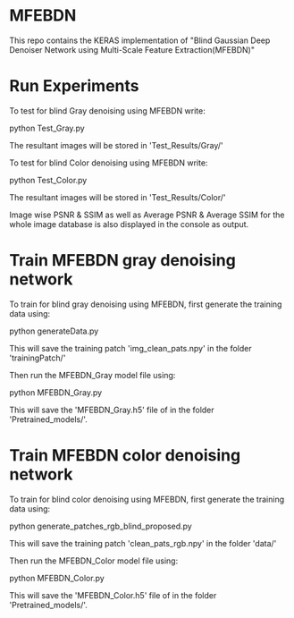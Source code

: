 # MFEBDN
This repo contains the KERAS implementation of "Blind Gaussian Deep Denoiser Network using Multi-Scale Feature Extraction(MFEBDN)"


# Run Experiments

To test for blind Gray denoising using MFEBDN write:

python Test_Gray.py

The resultant images will be stored in 'Test_Results/Gray/'

To test for blind Color denoising using MFEBDN write:

python Test_Color.py

The resultant images will be stored in 'Test_Results/Color/'

Image wise PSNR & SSIM as well as Average PSNR & Average SSIM for the whole image database is also displayed in the console as output.


# Train MFEBDN gray denoising network

To train for blind gray denoising using MFEBDN, first generate the training data using:

python generateData.py

This will save the training patch 'img_clean_pats.npy' in the folder 'trainingPatch/'

Then run the MFEBDN_Gray model file using:

python MFEBDN_Gray.py

This will save the 'MFEBDN_Gray.h5' file of in the folder 'Pretrained_models/'.


# Train MFEBDN color denoising network

To train for blind color denoising using MFEBDN, first generate the training data using:

python generate_patches_rgb_blind_proposed.py

This will save the training patch 'clean_pats_rgb.npy' in the folder 'data/'

Then run the MFEBDN_Color model file using:

python MFEBDN_Color.py

This will save the 'MFEBDN_Color.h5' file of in the folder 'Pretrained_models/'.
